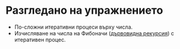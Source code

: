 Разгледано на упражнението
==========================

* По-сложни итеративни процеси върху числа.
* Изчисляване на числа на Фибоначи ([дървовидна рекурсия](https://mitpress.mit.edu/sicp/chapter1/node13.html)) с итеративен процес.
